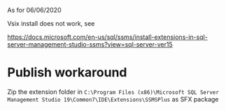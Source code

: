 As for 06/06/2020

Vsix install does not work, see

https://docs.microsoft.com/en-us/sql/ssms/install-extensions-in-sql-server-management-studio-ssms?view=sql-server-ver15

# Publish workaround
Zip the extension folder in `C:\Program Files (x86)\Microsoft SQL Server Management Studio 19\Common7\IDE\Extensions\SSMSPlus` as SFX package